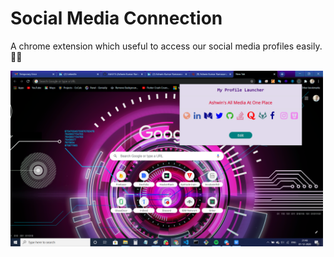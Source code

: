 # Social Media Connection

A chrome extension which useful to access our social media profiles easily.🤟📱

<img src="SocialMediaLauncher.png" width=500px>

